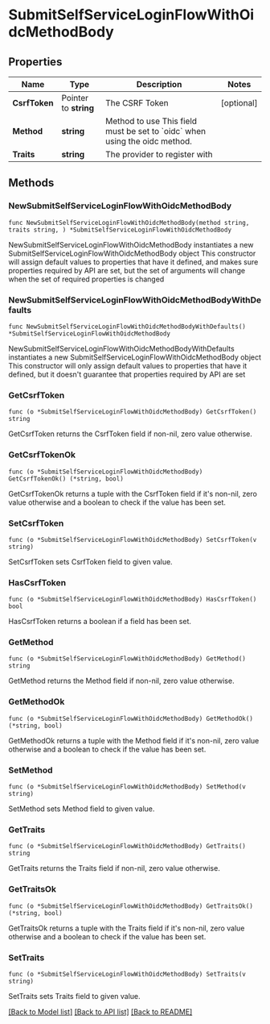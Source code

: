 # SubmitSelfServiceLoginFlowWithOidcMethodBody

## Properties

Name | Type | Description | Notes
------------ | ------------- | ------------- | -------------
**CsrfToken** | Pointer to **string** | The CSRF Token | [optional] 
**Method** | **string** | Method to use  This field must be set to &#x60;oidc&#x60; when using the oidc method. | 
**Traits** | **string** | The provider to register with | 

## Methods

### NewSubmitSelfServiceLoginFlowWithOidcMethodBody

`func NewSubmitSelfServiceLoginFlowWithOidcMethodBody(method string, traits string, ) *SubmitSelfServiceLoginFlowWithOidcMethodBody`

NewSubmitSelfServiceLoginFlowWithOidcMethodBody instantiates a new SubmitSelfServiceLoginFlowWithOidcMethodBody object
This constructor will assign default values to properties that have it defined,
and makes sure properties required by API are set, but the set of arguments
will change when the set of required properties is changed

### NewSubmitSelfServiceLoginFlowWithOidcMethodBodyWithDefaults

`func NewSubmitSelfServiceLoginFlowWithOidcMethodBodyWithDefaults() *SubmitSelfServiceLoginFlowWithOidcMethodBody`

NewSubmitSelfServiceLoginFlowWithOidcMethodBodyWithDefaults instantiates a new SubmitSelfServiceLoginFlowWithOidcMethodBody object
This constructor will only assign default values to properties that have it defined,
but it doesn't guarantee that properties required by API are set

### GetCsrfToken

`func (o *SubmitSelfServiceLoginFlowWithOidcMethodBody) GetCsrfToken() string`

GetCsrfToken returns the CsrfToken field if non-nil, zero value otherwise.

### GetCsrfTokenOk

`func (o *SubmitSelfServiceLoginFlowWithOidcMethodBody) GetCsrfTokenOk() (*string, bool)`

GetCsrfTokenOk returns a tuple with the CsrfToken field if it's non-nil, zero value otherwise
and a boolean to check if the value has been set.

### SetCsrfToken

`func (o *SubmitSelfServiceLoginFlowWithOidcMethodBody) SetCsrfToken(v string)`

SetCsrfToken sets CsrfToken field to given value.

### HasCsrfToken

`func (o *SubmitSelfServiceLoginFlowWithOidcMethodBody) HasCsrfToken() bool`

HasCsrfToken returns a boolean if a field has been set.

### GetMethod

`func (o *SubmitSelfServiceLoginFlowWithOidcMethodBody) GetMethod() string`

GetMethod returns the Method field if non-nil, zero value otherwise.

### GetMethodOk

`func (o *SubmitSelfServiceLoginFlowWithOidcMethodBody) GetMethodOk() (*string, bool)`

GetMethodOk returns a tuple with the Method field if it's non-nil, zero value otherwise
and a boolean to check if the value has been set.

### SetMethod

`func (o *SubmitSelfServiceLoginFlowWithOidcMethodBody) SetMethod(v string)`

SetMethod sets Method field to given value.


### GetTraits

`func (o *SubmitSelfServiceLoginFlowWithOidcMethodBody) GetTraits() string`

GetTraits returns the Traits field if non-nil, zero value otherwise.

### GetTraitsOk

`func (o *SubmitSelfServiceLoginFlowWithOidcMethodBody) GetTraitsOk() (*string, bool)`

GetTraitsOk returns a tuple with the Traits field if it's non-nil, zero value otherwise
and a boolean to check if the value has been set.

### SetTraits

`func (o *SubmitSelfServiceLoginFlowWithOidcMethodBody) SetTraits(v string)`

SetTraits sets Traits field to given value.



[[Back to Model list]](../README.md#documentation-for-models) [[Back to API list]](../README.md#documentation-for-api-endpoints) [[Back to README]](../README.md)


